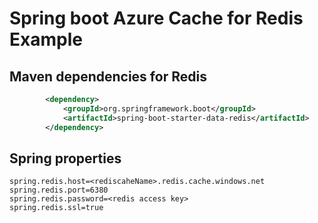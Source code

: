 # Spring boot Azure Cache for Redis Example

## Maven dependencies for Redis

```xml
		<dependency>
			<groupId>org.springframework.boot</groupId>
			<artifactId>spring-boot-starter-data-redis</artifactId>
		</dependency>
```

## Spring properties

```
spring.redis.host=<rediscaheName>.redis.cache.windows.net
spring.redis.port=6380
spring.redis.password=<redis access key>
spring.redis.ssl=true

```
